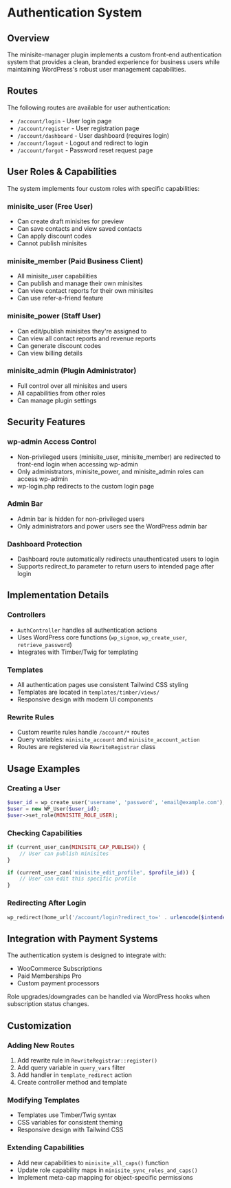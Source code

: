 # Authentication System

## Overview

The minisite-manager plugin implements a custom front-end authentication system that provides a clean, branded experience for business users while maintaining WordPress's robust user management capabilities.

## Routes

The following routes are available for user authentication:

- `/account/login` - User login page
- `/account/register` - User registration page  
- `/account/dashboard` - User dashboard (requires login)
- `/account/logout` - Logout and redirect to login
- `/account/forgot` - Password reset request page

## User Roles & Capabilities

The system implements four custom roles with specific capabilities:

### minisite_user (Free User)
- Can create draft minisites for preview
- Can save contacts and view saved contacts
- Can apply discount codes
- Cannot publish minisites

### minisite_member (Paid Business Client)
- All minisite_user capabilities
- Can publish and manage their own minisites
- Can view contact reports for their own minisites
- Can use refer-a-friend feature

### minisite_power (Staff User)
- Can edit/publish minisites they're assigned to
- Can view all contact reports and revenue reports
- Can generate discount codes
- Can view billing details

### minisite_admin (Plugin Administrator)
- Full control over all minisites and users
- All capabilities from other roles
- Can manage plugin settings

## Security Features

### wp-admin Access Control
- Non-privileged users (minisite_user, minisite_member) are redirected to front-end login when accessing wp-admin
- Only administrators, minisite_power, and minisite_admin roles can access wp-admin
- wp-login.php redirects to the custom login page

### Admin Bar
- Admin bar is hidden for non-privileged users
- Only administrators and power users see the WordPress admin bar

### Dashboard Protection
- Dashboard route automatically redirects unauthenticated users to login
- Supports redirect_to parameter to return users to intended page after login

## Implementation Details

### Controllers
- `AuthController` handles all authentication actions
- Uses WordPress core functions (`wp_signon`, `wp_create_user`, `retrieve_password`)
- Integrates with Timber/Twig for templating

### Templates
- All authentication pages use consistent Tailwind CSS styling
- Templates are located in `templates/timber/views/`
- Responsive design with modern UI components

### Rewrite Rules
- Custom rewrite rules handle `/account/*` routes
- Query variables: `minisite_account` and `minisite_account_action`
- Routes are registered via `RewriteRegistrar` class

## Usage Examples

### Creating a User
```php
$user_id = wp_create_user('username', 'password', 'email@example.com');
$user = new WP_User($user_id);
$user->set_role(MINISITE_ROLE_USER);
```

### Checking Capabilities
```php
if (current_user_can(MINISITE_CAP_PUBLISH)) {
    // User can publish minisites
}

if (current_user_can('minisite_edit_profile', $profile_id)) {
    // User can edit this specific profile
}
```

### Redirecting After Login
```php
wp_redirect(home_url('/account/login?redirect_to=' . urlencode($intended_url)));
```

## Integration with Payment Systems

The authentication system is designed to integrate with:
- WooCommerce Subscriptions
- Paid Memberships Pro
- Custom payment processors

Role upgrades/downgrades can be handled via WordPress hooks when subscription status changes.

## Customization

### Adding New Routes
1. Add rewrite rule in `RewriteRegistrar::register()`
2. Add query variable in `query_vars` filter
3. Add handler in `template_redirect` action
4. Create controller method and template

### Modifying Templates
- Templates use Timber/Twig syntax
- CSS variables for consistent theming
- Responsive design with Tailwind CSS

### Extending Capabilities
- Add new capabilities to `minisite_all_caps()` function
- Update role capability maps in `minisite_sync_roles_and_caps()`
- Implement meta-cap mapping for object-specific permissions
